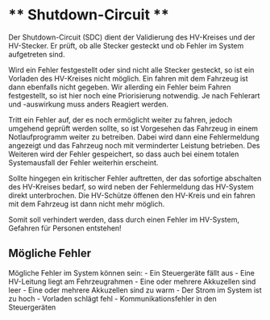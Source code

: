 # ** Shutdown-Circuit **

Der Shutdown-Circuit (SDC) dient der Validierung des HV-Kreises und der HV-Stecker.
Er prüft, ob alle Stecker gesteckt und ob Fehler im System aufgetreten sind.

Wird ein Fehler festgestellt oder sind nicht alle Stecker gesteckt, so ist ein
Vorladen des HV-Kreises nicht möglich. Ein fahren mit dem Fahrzeug ist dann ebenfalls
nicht gegeben. Wir allerding ein Fehler beim Fahren festgestellt, so ist hier noch
eine Priorisierung notwendig. Je nach Fehlerart und -auswirkung muss anders Reagiert
werden.

Tritt ein Fehler auf, der es noch ermöglicht weiter zu fahren, jedoch umgehend geprüft
werden sollte, so ist Vorgesehen das Fahrzeug in einem Notlaufprogramm weiter zu
betreiben. Dabei wird dann eine Fehlermeldung angezeigt und das Fahrzeug noch mit
verminderter Leistung betrieben. Des Weiteren wird der Fehler gespeichert, so dass auch
bei einem totalen Systemausfall der Fehler weiterhin erscheint.

Sollte hingegen ein kritischer Fehler auftretten, der das sofortige abschalten des
HV-Kreises bedarf, so wird neben der Fehlermeldung das HV-System direkt unterbrochen.
Die HV-Schütze öffenen den HV-Kreis und ein fahren mit dem Fahrzeug ist dann nicht
mehr möglich. 

Somit soll verhindert werden, dass durch einen Fehler im HV-System, Gefahren für
Personen entstehen!

## Mögliche Fehler

Mögliche Fehler im System können sein:
	- Ein Steuergeräte fällt aus
	- Eine HV-Leitung liegt am Fehrzeugrahmen
	- Eine oder mehrere Akkuzellen sind leer
	- Eine oder mehrere Akkuzellen sind zu warm
	- Der Strom im System ist zu hoch
	- Vorladen schlägt fehl
	- Kommunikationsfehler in den Steuergeräten